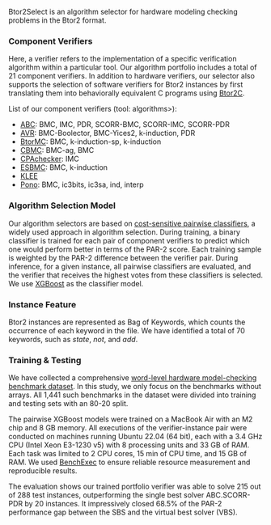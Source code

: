 Btor2Select is an algorithm selector for hardware modeling checking problems in the Btor2 format.

### Component Verifiers
Here, a verifier refers to the implementation of a specific verification algorithm within a particular tool. Our algorithm portfolio includes a total of 21 component verifiers. In addition to hardware verifiers, our selector also supports the selection of software verifiers for Btor2 instances by first translating them into behaviorally equivalent C programs using [Btor2C](https://gitlab.com/sosy-lab/software/btor2c).

List of our component verifiers (tool: algorithms>):

* [ABC](https://github.com/berkeley-abc/abc): BMC, IMC, PDR, SCORR-BMC, SCORR-IMC, SCORR-PDR
* [AVR](https://github.com/aman-goel/avr): BMC-Boolector, BMC-Yices2, k-induction, PDR
* [BtorMC](https://boolector.github.io/): BMC, k-induction-sp, k-induction
* [CBMC](https://www.cprover.org/cbmc/): BMC-ag, BMC
* [CPAchecker](https://cpachecker.sosy-lab.org/): IMC
* [ESBMC](https://github.com/esbmc/esbmc): BMC, k-induction
* [KLEE](https://klee-se.org/)
* [Pono](https://github.com/stanford-centaur/pono): BMC, ic3bits, ic3sa, ind, interp

### Algorithm Selection Model
Our algorithm selectors are based on [cost-sensitive pairwise classifiers](http://www.cs.ubc.ca/labs/beta/Projects/SATzilla/SATzilla2012final.pdf), a widely used approach in algorithm selection. During training, a binary classifier is trained for each pair of component verifiers to predict which one would perform better in terms of the PAR-2 score. Each training sample is weighted by the PAR-2 difference between the verifier pair. During inference, for a given instance, all pairwise classifiers are evaluated, and the verifier that receives the highest votes from these classifiers is selected. We use [XGBoost](https://xgboost.readthedocs.io/en/stable/) as the classifier model. 

### Instance Feature
Btor2 instances are represented as Bag of Keywords, which counts the occurrence of each keyword in the file. We have identified a total of 70 keywords, such as *state*,  *not*, and *add*.

### Training \& Testing
We have collected a comprehensive [word-level hardware model-checking benchmark dataset](https://gitlab.com/sosy-lab/research/data/word-level-hwmc-benchmarks/). In this study, we only focus on the benchmarks without arrays. All 1,441 such benchmarks in the dataset were divided into training and testing sets with an 80-20 split. 

The pairwise XGBoost models were trained on a MacBook Air with an M2 chip and 8 GB memory. All executions of the verifier-instance pair were conducted on machines running Ubuntu 22.04 (64 bit), each with a 3.4 GHz CPU (Intel Xeon E3-1230 v5) with 8 processing units and 33 GB of RAM. Each task was limited to 2 CPU cores, 15 min of CPU time, and 15 GB of RAM. We used [BenchExec](https://github.com/sosy-lab/benchexec) to ensure reliable resource measurement and reproducible results. 

The evaluation shows our trained portfolio verifier was able to solve 215 out of 288 test instances, outperforming the single best solver ABC.SCORR-PDR by 20 instances. It impressively closed 68.5% of the PAR-2 performance gap between the SBS and the virtual best solver (VBS). 